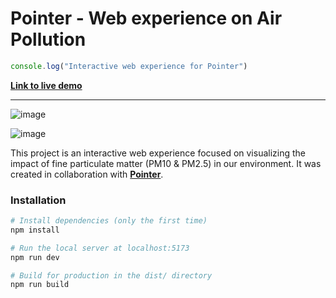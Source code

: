 # Pointer - Web experience on Air Pollution
 ```javascript
console.log("Interactive web experience for Pointer")
```
[**Link to live demo**](https://pointer-air-pollution.vercel.app/)
<hr>

![image](https://github.com/user-attachments/assets/8a5d2acd-ec1a-485e-b7b1-55d63d27034d)


![image](https://github.com/user-attachments/assets/7b445599-eb34-4b7e-a4af-260a4d8279cf)


This project is an interactive web experience focused on visualizing the impact of fine particulate matter (PM10 & PM2.5) in our environment. It was created in collaboration with [**Pointer**](https://pointer.kro-ncrv.nl/).

### Installation
```bash
# Install dependencies (only the first time)
npm install

# Run the local server at localhost:5173
npm run dev

# Build for production in the dist/ directory
npm run build
```


